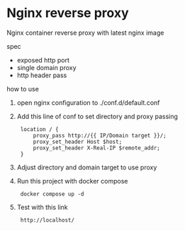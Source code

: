 # Nginx reverse proxy

Nginx container reverse proxy with latest nginx image

spec

- exposed http port
- single domain proxy
- http header pass

how to use

1. open nginx configuration to ./conf.d/default.conf
2. Add this line of conf to set directory and proxy passing

        location / {
            proxy_pass http://{{ IP/Domain target }}/;
            proxy_set_header Host $host;
            proxy_set_header X-Real-IP $remote_addr;
        }

3. Adjust directory and domain target to use proxy
4. Run this project with docker compose

        docker compose up -d

5. Test with this link

        http://localhost/
